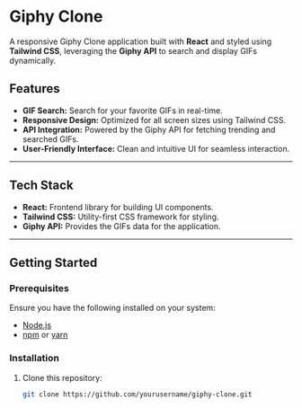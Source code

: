 # Giphy Clone

A responsive Giphy Clone application built with **React** and styled using **Tailwind CSS**, leveraging the **Giphy API** to search and display GIFs dynamically.

## Features

- **GIF Search:** Search for your favorite GIFs in real-time.
- **Responsive Design:** Optimized for all screen sizes using Tailwind CSS.
- **API Integration:** Powered by the Giphy API for fetching trending and searched GIFs.
- **User-Friendly Interface:** Clean and intuitive UI for seamless interaction.

---

## Tech Stack

- **React:** Frontend library for building UI components.
- **Tailwind CSS:** Utility-first CSS framework for styling.
- **Giphy API:** Provides the GIFs data for the application.

---


## Getting Started

### Prerequisites

Ensure you have the following installed on your system:

- [Node.js](https://nodejs.org/)
- [npm](https://www.npmjs.com/) or [yarn](https://yarnpkg.com/)

### Installation

1. Clone this repository:

   ```bash
   git clone https://github.com/yourusername/giphy-clone.git
